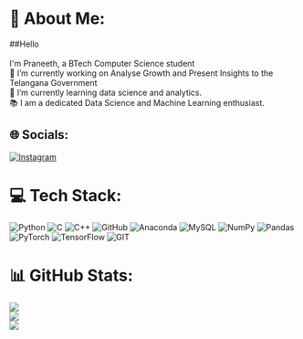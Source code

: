 # 💫 About Me:
##Hello<br><br>I'm Praneeth, a BTech Computer Science student<br>🔭 I’m currently working on Analyse Growth and Present Insights to the Telangana Government<br>🌱 I’m currently learning data science and analytics.<br>📚 I am a dedicated Data Science and Machine Learning enthusiast.


## 🌐 Socials:
[![Instagram](https://img.shields.io/badge/Instagram-%23E4405F.svg?logo=Instagram&logoColor=white)](https://instagram.com/praneeth_etta) 

# 💻 Tech Stack:
![Python](https://img.shields.io/badge/python-3670A0?style=flat-square&logo=python&logoColor=ffdd54) ![C](https://img.shields.io/badge/c-%2300599C.svg?style=flat-square&logo=c&logoColor=white) ![C++](https://img.shields.io/badge/c++-%2300599C.svg?style=flat-square&logo=c%2B%2B&logoColor=white) ![GitHub](https://img.shields.io/badge/GitHub-%23121011.svg?style=flat-square&logo=github&logoColor=white) ![Anaconda](https://img.shields.io/badge/Anaconda-%2344A833.svg?style=flat-square&logo=anaconda&logoColor=white) ![MySQL](https://img.shields.io/badge/mysql-%2300f.svg?style=flat-square&logo=mysql&logoColor=white) ![NumPy](https://img.shields.io/badge/numpy-%23013243.svg?style=flat-square&logo=numpy&logoColor=white) ![Pandas](https://img.shields.io/badge/pandas-%23150458.svg?style=flat-square&logo=pandas&logoColor=white) ![PyTorch](https://img.shields.io/badge/PyTorch-%23EE4C2C.svg?style=flat-square&logo=PyTorch&logoColor=white) ![TensorFlow](https://img.shields.io/badge/TensorFlow-%23FF6F00.svg?style=flat-square&logo=TensorFlow&logoColor=white) ![GIT](https://img.shields.io/badge/Git-fc6d26?style=flat-square&logo=git&logoColor=white)
# 📊 GitHub Stats:
![](https://github-readme-stats.vercel.app/api?username=Praneeth1981&theme=ayu-mirage&hide_border=false&include_all_commits=true&count_private=false)<br/>
![](https://github-readme-streak-stats.herokuapp.com/?user=Praneeth1981&theme=ayu-mirage&hide_border=false)<br/>
![](https://github-readme-stats.vercel.app/api/top-langs/?username=Praneeth1981&theme=ayu-mirage&hide_border=false&include_all_commits=true&count_private=false&layout=compact)

<!-- Proudly created with GPRM ( https://gprm.itsvg.in ) -->
